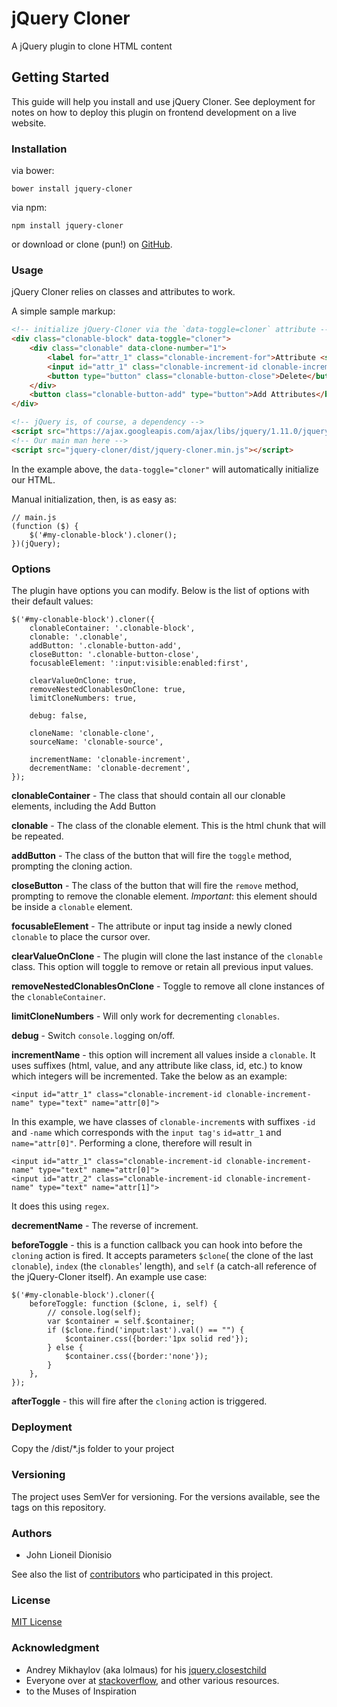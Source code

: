 # jQuery Cloner
A jQuery plugin to clone HTML content

## Getting Started
This guide will help you install and use jQuery Cloner. See deployment for notes on how to deploy this plugin on frontend development on a live website.

### Installation
via bower:
```
bower install jquery-cloner
```

via npm:
```
npm install jquery-cloner
```

or download or clone (pun!) on [GitHub](https://github.com/lioneil/jquery-cloner).


### Usage
jQuery Cloner relies on classes and attributes to work.

A simple sample markup:

```html
<!-- initialize jQuery-Cloner via the `data-toggle=cloner` attribute -->
<div class="clonable-block" data-toggle="cloner">
    <div class="clonable" data-clone-number="1">
        <label for="attr_1" class="clonable-increment-for">Attribute <span class="clonable-increment-html">1</span></label>
		<input id="attr_1" class="clonable-increment-id clonable-increment-name" type="text" name="attr[0]">
		<button type="button" class="clonable-button-close">Delete</button>
    </div>
    <button class="clonable-button-add" type="button">Add Attributes</button>
</div>

<!-- jQuery is, of course, a dependency -->
<script src="https://ajax.googleapis.com/ajax/libs/jquery/1.11.0/jquery.min.js"></script>
<!-- Our main man here -->
<script src="jquery-cloner/dist/jquery-cloner.min.js"></script>
```
In the example above, the ```data-toggle="cloner"``` will automatically initialize our HTML.

Manual initialization, then, is as easy as:

```
// main.js
(function ($) {
    $('#my-clonable-block').cloner();
})(jQuery);
```
### Options
The plugin have options you can modify. Below is the list of options with their default values:

```
$('#my-clonable-block').cloner({
    clonableContainer: '.clonable-block',
    clonable: '.clonable',
    addButton: '.clonable-button-add',
    closeButton: '.clonable-button-close',
    focusableElement: ':input:visible:enabled:first',

    clearValueOnClone: true,
    removeNestedClonablesOnClone: true,
    limitCloneNumbers: true,

    debug: false,

    cloneName: 'clonable-clone',
    sourceName: 'clonable-source',

    incrementName: 'clonable-increment',
    decrementName: 'clonable-decrement',
});
```

**clonableContainer** - The class that should contain all our clonable elements, including the Add Button

**clonable** - The class of the clonable element. This is the html chunk that will be repeated.

**addButton** - The class of the button that will fire the `toggle` method, prompting the cloning action.

**closeButton** - The class of the button that will fire the `remove` method, prompting to remove the clonable element. *Important*: this element should be inside a `clonable` element.

**focusableElement** - The attribute or input tag inside a newly cloned `clonable` to place the cursor over.

**clearValueOnClone** - The plugin will clone the last instance of the `clonable` class. This option will toggle to remove or retain all previous input values.

**removeNestedClonablesOnClone** - Toggle to remove all clone instances of the `clonableContainer`.

**limitCloneNumbers** - Will only work for decrementing `clonables`.

**debug** - Switch `console.log`ging on/off.

**incrementName** - this option will increment all values inside a `clonable`. It uses suffixes (html, value, and any attribute like class, id, etc.) to know which integers will be incremented.
Take the below as an example:

```
<input id="attr_1" class="clonable-increment-id clonable-increment-name" type="text" name="attr[0]">
```

In this example, we have classes of `clonable-increment`s with suffixes `-id` and `-name` which corresponds with the `input tag's` `id=attr_1` and `name="attr[0]"`. Performing a clone, therefore will result in


```
<input id="attr_1" class="clonable-increment-id clonable-increment-name" type="text" name="attr[0]">
<input id="attr_2" class="clonable-increment-id clonable-increment-name" type="text" name="attr[1]">
```
It does this using `regex`.

**decrementName** - The reverse of increment.

**beforeToggle** - this is a function callback you can hook into before the `cloning` action is fired. It accepts parameters `$clone`( the clone of the last `clonable`), `index` (the `clonables`' length), and `self` (a catch-all reference of the jQuery-Cloner itself). An example use case:
```
$('#my-clonable-block').cloner({
    beforeToggle: function ($clone, i, self) {
        // console.log(self);
		var $container = self.$container;
		if ($clone.find('input:last').val() == "") {
		    $container.css({border:'1px solid red'});
		} else {
			$container.css({border:'none'});
		}
    },
});
```

**afterToggle** - this will fire after the `cloning` action is triggered.


### Deployment
Copy the /dist/\*.js folder to your project


### Versioning
The project uses SemVer for versioning. For the versions available, see the tags on this repository.


### Authors
* John Lioneil Dionisio

See also the list of [contributors](#) who participated in this project.


### License
[MIT License](https://raw.githubusercontent.com/lioneil/jquery-cloner/master/LICENSE)



### Acknowledgment
* Andrey Mikhaylov (aka lolmaus) for his [jquery.closestchild](https://github.com/lolmaus/jquery.closestchild)
* Everyone over at [stackoverflow](http://stackoverflow.com/tags/jquery), and other various resources.
* to the Muses of Inspiration